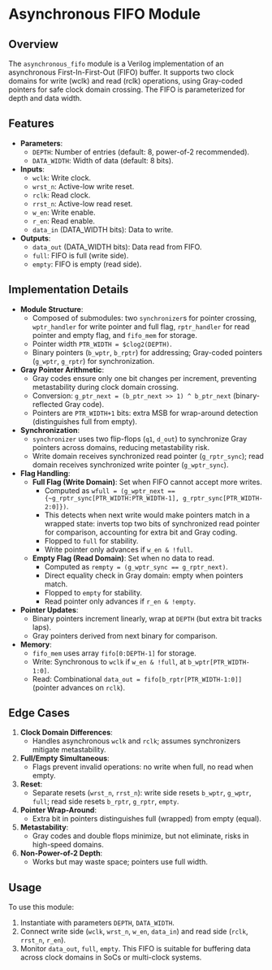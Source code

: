 # Asynchronous FIFO Module

## Overview
The `asynchronous_fifo` module is a Verilog implementation of an asynchronous First-In-First-Out (FIFO) buffer. It supports two clock domains for write (wclk) and read (rclk) operations, using Gray-coded pointers for safe clock domain crossing. The FIFO is parameterized for depth and data width.

## Features
- **Parameters**:
  - `DEPTH`: Number of entries (default: 8, power-of-2 recommended).
  - `DATA_WIDTH`: Width of data (default: 8 bits).
- **Inputs**:
  - `wclk`: Write clock.
  - `wrst_n`: Active-low write reset.
  - `rclk`: Read clock.
  - `rrst_n`: Active-low read reset.
  - `w_en`: Write enable.
  - `r_en`: Read enable.
  - `data_in` (DATA_WIDTH bits): Data to write.
- **Outputs**:
  - `data_out` (DATA_WIDTH bits): Data read from FIFO.
  - `full`: FIFO is full (write side).
  - `empty`: FIFO is empty (read side).

## Implementation Details
- **Module Structure**:
  - Composed of submodules: two `synchronizer`s for pointer crossing, `wptr_handler` for write pointer and full flag, `rptr_handler` for read pointer and empty flag, and `fifo_mem` for storage.
  - Pointer width `PTR_WIDTH = $clog2(DEPTH)`.
  - Binary pointers (`b_wptr`, `b_rptr`) for addressing; Gray-coded pointers (`g_wptr`, `g_rptr`) for synchronization.
- **Gray Pointer Arithmetic**:
  - Gray codes ensure only one bit changes per increment, preventing metastability during clock domain crossing.
  - Conversion: `g_ptr_next = (b_ptr_next >> 1) ^ b_ptr_next` (binary-reflected Gray code).
  - Pointers are `PTR_WIDTH+1` bits: extra MSB for wrap-around detection (distinguishes full from empty).
- **Synchronization**:
  - `synchronizer` uses two flip-flops (`q1`, `d_out`) to synchronize Gray pointers across domains, reducing metastability risk.
  - Write domain receives synchronized read pointer (`g_rptr_sync`); read domain receives synchronized write pointer (`g_wptr_sync`).
- **Flag Handling**:
  - **Full Flag (Write Domain)**: Set when FIFO cannot accept more writes.
    - Computed as `wfull = (g_wptr_next == {~g_rptr_sync[PTR_WIDTH:PTR_WIDTH-1], g_rptr_sync[PTR_WIDTH-2:0]})`.
    - This detects when next write would make pointers match in a wrapped state: inverts top two bits of synchronized read pointer for comparison, accounting for extra bit and Gray coding.
    - Flopped to `full` for stability.
    - Write pointer only advances if `w_en & !full`.
  - **Empty Flag (Read Domain)**: Set when no data to read.
    - Computed as `rempty = (g_wptr_sync == g_rptr_next)`.
    - Direct equality check in Gray domain: empty when pointers match.
    - Flopped to `empty` for stability.
    - Read pointer only advances if `r_en & !empty`.
- **Pointer Updates**:
  - Binary pointers increment linearly, wrap at `DEPTH` (but extra bit tracks laps).
  - Gray pointers derived from next binary for comparison.
- **Memory**:
  - `fifo_mem` uses array `fifo[0:DEPTH-1]` for storage.
  - Write: Synchronous to `wclk` if `w_en & !full`, at `b_wptr[PTR_WIDTH-1:0]`.
  - Read: Combinational `data_out = fifo[b_rptr[PTR_WIDTH-1:0]]` (pointer advances on `rclk`).

## Edge Cases
1. **Clock Domain Differences**:
   - Handles asynchronous `wclk` and `rclk`; assumes synchronizers mitigate metastability.
2. **Full/Empty Simultaneous**:
   - Flags prevent invalid operations: no write when full, no read when empty.
3. **Reset**:
   - Separate resets (`wrst_n`, `rrst_n`): write side resets `b_wptr`, `g_wptr`, `full`; read side resets `b_rptr`, `g_rptr`, `empty`.
4. **Pointer Wrap-Around**:
   - Extra bit in pointers distinguishes full (wrapped) from empty (equal).
5. **Metastability**:
   - Gray codes and double flops minimize, but not eliminate, risks in high-speed domains.
6. **Non-Power-of-2 Depth**:
   - Works but may waste space; pointers use full width.

## Usage
To use this module:
1. Instantiate with parameters `DEPTH`, `DATA_WIDTH`.
2. Connect write side (`wclk`, `wrst_n`, `w_en`, `data_in`) and read side (`rclk`, `rrst_n`, `r_en`).
3. Monitor `data_out`, `full`, `empty`.
This FIFO is suitable for buffering data across clock domains in SoCs or multi-clock systems.